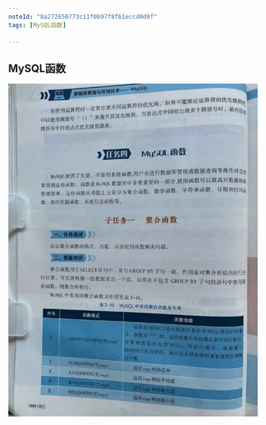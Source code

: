 ```yaml
---
noteId: "8a272650773c11f0b97f8fb1eccd0d9f"
tags: [MySQL函数]

---
```


## MySQL函数
![MySQL函数](../images/082.jpeg) 